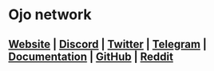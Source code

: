 # Ojo network


## [Website](https://ojo.network/) | [Discord](https://discord.gg/kBeDeJq8) | [Twitter](https://twitter.com/ojo_network) | [Telegram](https://t.me/OjoNetwork) | [Documentation](https://docs.ojo.network/) | [GitHub](https://github.com/ojo-network) | [Reddit](https://www.reddit.com/r/OjoNetwork) 

